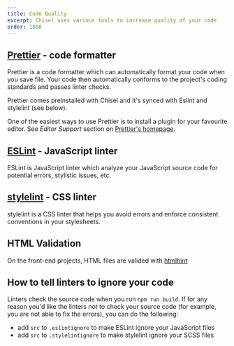 ```yaml
---
title: Code Quality
excerpt: Chisel uses various tools to increase quality of your code
order: 1800
---
```


## [Prettier](https://prettier.io/) - code formatter

Prettier is a code formatter which can automatically format your code when you save file. Your code then automatically conforms to the project's coding standards and passes linter checks.

Prettier comes preinstalled with Chisel and it's synced with Eslint and stylelint (see below).

One of the easiest ways to use Prettier is to install a plugin for your favourite editor. See _Editor Support_ section on [Prettier's homepage](https://prettier.io/).

## [ESLint](https://eslint.org/) - JavaScript linter

ESLint is JavaScript linter which analyze your JavaScript source code for potential errors, stylistic issues, etc.

## [stylelint](https://stylelint.io/) - CSS linter

stylelint is a CSS linter that helps you avoid errors and enforce consistent conventions in your stylesheets.

## HTML Validation

On the front-end projects, HTML files are valided with [htmlhint](https://github.com/bezoerb/gulp-htmlhint)

## How to tell linters to ignore your code

Linters check the source code when you run `npm run build`. If for any reason you'd like the linters not to check your source code (for example, you are not able to fix the errors), you can do the following:

- add `src` to `.eslintignore` to make ESLint ignore your JavaScript files
- add `src` to `.stylelintignore` to make stylelint ignore your SCSS files
